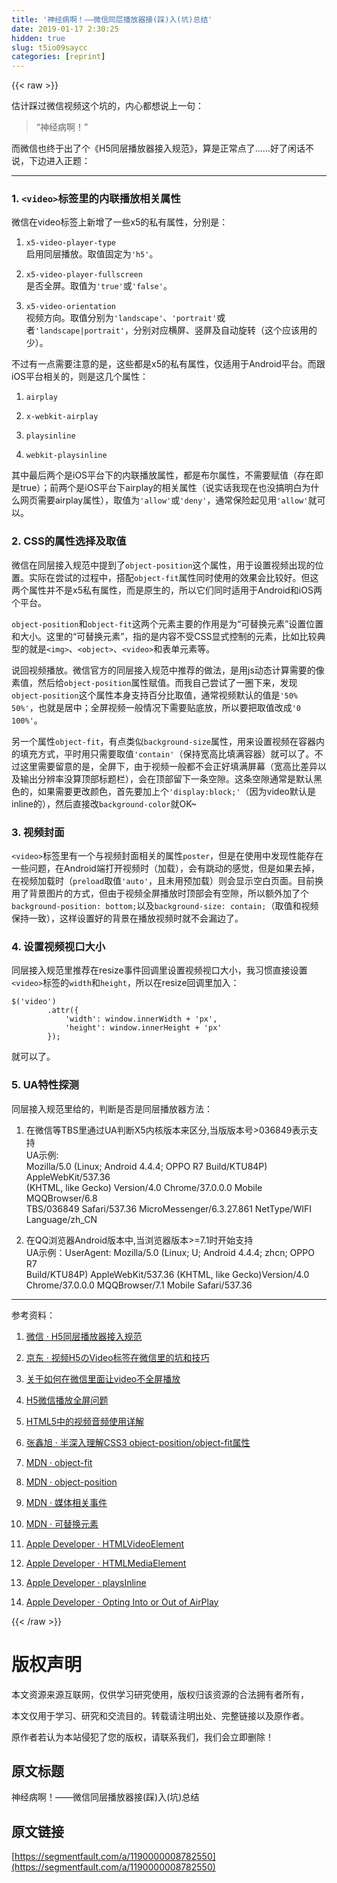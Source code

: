 ```yaml
---
title: '神经病啊！——微信同层播放器接(踩)入(坑)总结' 
date: 2019-01-17 2:30:25
hidden: true
slug: t5io09saycc
categories: [reprint]
---
```


{{< raw >}}

                    
<p>估计踩过微信视频这个坑的，内心都想说上一句：</p>
<blockquote><p>“神经病啊！”</p></blockquote>
<p>而微信也终于出了个《H5同层播放器接入规范》，算是正常点了……好了闲话不说，下边进入正题：</p>
<hr>
<h3 id="articleHeader0">1. <code>&lt;video&gt;</code>标签里的内联播放相关属性</h3>
<p>微信在video标签上新增了一些x5的私有属性，分别是：</p>
<ol>
<li><p><code>x5-video-player-type</code><br>启用同层播放。取值固定为<code>'h5'</code>。</p></li>
<li><p><code>x5-video-player-fullscreen</code><br>是否全屏。取值为<code>'true'</code>或<code>'false'</code>。</p></li>
<li><p><code>x5-video-orientation</code><br>视频方向。取值分别为<code>'landscape'</code>、<code>'portrait'</code>或者<code>'landscape|portrait'</code>，分别对应横屏、竖屏及自动旋转（这个应该用的少）。</p></li>
</ol>
<p>不过有一点需要注意的是，这些都是x5的私有属性，仅适用于Android平台。而跟iOS平台相关的，则是这几个属性：</p>
<ol>
<li><p><code>airplay</code></p></li>
<li><p><code>x-webkit-airplay</code></p></li>
<li><p><code>playsinline</code></p></li>
<li><p><code>webkit-playsinline</code></p></li>
</ol>
<p>其中最后两个是iOS平台下的内联播放属性，都是布尔属性，不需要赋值（存在即是true）；前两个是iOS平台下airplay的相关属性（说实话我现在也没搞明白为什么网页需要airplay属性），取值为<code>'allow'</code>或<code>'deny'</code>，通常保险起见用<code>'allow'</code>就可以。</p>
<h3 id="articleHeader1">2. CSS的属性选择及取值</h3>
<p>微信在同层接入规范中提到了<code>object-position</code>这个属性，用于设置视频出现的位置。实际在尝试的过程中，搭配<code>object-fit</code>属性同时使用的效果会比较好。但这两个属性并不是x5私有属性，而是原生的，所以它们同时适用于Android和iOS两个平台。</p>
<p><code>object-position</code>和<code>object-fit</code>这两个元素主要的作用是为“可替换元素”设置位置和大小。这里的“可替换元素”，指的是内容不受CSS显式控制的元素，比如比较典型的就是<code>&lt;img&gt;</code>、<code>&lt;object&gt;</code>、<code>&lt;video&gt;</code>和表单元素等。</p>
<p>说回视频播放。微信官方的同层接入规范中推荐的做法，是用js动态计算需要的像素值，然后给<code>object-position</code>属性赋值。而我自己尝试了一圈下来，发现<code>object-position</code>这个属性本身支持百分比取值，通常视频默认的值是<code>'50% 50%'</code>，也就是居中；全屏视频一般情况下需要贴底放，所以要把取值改成<code>'0 100%'</code>。</p>
<p>另一个属性<code>object-fit</code>，有点类似<code>background-size</code>属性，用来设置视频在容器内的填充方式，平时用只需要取值<code>'contain'</code>（保持宽高比填满容器）就可以了。不过这里需要留意的是，全屏下，由于视频一般都不会正好填满屏幕（宽高比差异以及输出分辨率没算顶部标题栏），会在顶部留下一条空隙。这条空隙通常是默认黑色的，如果需要更改颜色，首先要加上个<code>'display:block;'</code>（因为video默认是inline的），然后直接改<code>background-color</code>就OK~</p>
<h3 id="articleHeader2">3. 视频封面</h3>
<p><code>&lt;video&gt;</code>标签里有一个与视频封面相关的属性<code>poster</code>，但是在使用中发现性能存在一些问题，在Android端打开视频时（加载），会有跳动的感觉，但是如果去掉，在视频加载时（<code>preload</code>取值<code>'auto'</code>，且未用预加载）则会显示空白页面。目前换用了背景图片的方式，但由于视频全屏播放时顶部会有空隙，所以额外加了个<code>background-position: bottom;</code>以及<code>background-size: contain;</code>（取值和视频保持一致），这样设置好的背景在播放视频时就不会漏边了。</p>
<h3 id="articleHeader3">4. 设置视频视口大小</h3>
<p>同层接入规范里推荐在resize事件回调里设置视频视口大小，我习惯直接设置<code>&lt;video&gt;</code>标签的<code>width</code>和<code>height</code>，所以在resize回调里加入：</p>
<div class="widget-codetool" style="display:none;">
      <div class="widget-codetool--inner">
      <span class="selectCode code-tool" data-toggle="tooltip" data-placement="top" title="" data-original-title="全选"></span>
      <span type="button" class="copyCode code-tool" data-toggle="tooltip" data-placement="top" data-clipboard-text="$('video')
        .attr({
            'width': window.innerWidth + 'px',
            'height': window.innerHeight + 'px'
        });" title="" data-original-title="复制"></span>
      <span type="button" class="saveToNote code-tool" data-toggle="tooltip" data-placement="top" title="" data-original-title="放进笔记"></span>
      </div>
      </div><pre class="javascript hljs"><code class="javascript">$(<span class="hljs-string">'video'</span>)
        .attr({
            <span class="hljs-string">'width'</span>: <span class="hljs-built_in">window</span>.innerWidth + <span class="hljs-string">'px'</span>,
            <span class="hljs-string">'height'</span>: <span class="hljs-built_in">window</span>.innerHeight + <span class="hljs-string">'px'</span>
        });</code></pre>
<p>就可以了。</p>
<h3 id="articleHeader4">5. UA特性探测</h3>
<p>同层接入规范里给的，判断是否是同层播放器方法：</p>
<ol>
<li><p>在微信等TBS里通过UA判断X5内核版本来区分,当版版本号&gt;036849表示支持<br>   UA示例:<br>   Mozilla/5.0 (Linux; Android 4.4.4; OPPO R7 Build/KTU84P) AppleWebKit/537.36<br>   (KHTML, like Gecko) Version/4.0 Chrome/37.0.0.0 Mobile MQQBrowser/6.8<br>   TBS/036849 Safari/537.36 MicroMessenger/6.3.27.861 NetType/WIFI<br>   Language/zh_CN</p></li>
<li><p>在QQ浏览器Android版本中,当浏览器版本&gt;=7.1时开始支持<br>   UA示例：User­Agent: Mozilla/5.0 (Linux; U; Android 4.4.4; zh­cn; OPPO R7<br>   Build/KTU84P) AppleWebKit/537.36 (KHTML, like Gecko)Version/4.0<br>   Chrome/37.0.0.0 MQQBrowser/7.1 Mobile Safari/537.36</p></li>
</ol>
<hr>
<p>参考资料：</p>
<ol>
<li><p><a href="https://x5.tencent.com/tbs/guide/video.html" rel="nofollow noreferrer" target="_blank">微信 · H5同层播放器接入规范</a></p></li>
<li><p><a href="https://aotu.io/notes/2017/01/11/mobile-video/" rel="nofollow noreferrer" target="_blank">京东 · 视频H5のVideo标签在微信里的坑和技巧</a></p></li>
<li><p><a href="http://itakeo.com/blog/2016/07/07/videoinline/" rel="nofollow noreferrer" target="_blank">关于如何在微信里面让video不全屏播放</a></p></li>
<li><p><a href="http://www.cnblogs.com/jinjinyike/p/6519525.html" rel="nofollow noreferrer" target="_blank">H5微信播放全屏问题</a></p></li>
<li><p><a href="http://blog.poetries.top/2016/12/30/video-audio/" rel="nofollow noreferrer" target="_blank">HTML5中的视频音频使用详解</a></p></li>
<li><p><a href="http://www.zhangxinxu.com/wordpress/2015/03/css3-object-position-object-fit/" rel="nofollow noreferrer" target="_blank">张鑫旭 · 半深入理解CSS3 object-position/object-fit属性</a></p></li>
<li><p><a href="https://developer.mozilla.org/zh-CN/docs/Web/CSS/object-fit" rel="nofollow noreferrer" target="_blank">MDN · object-fit</a></p></li>
<li><p><a href="https://developer.mozilla.org/zh-CN/docs/Web/CSS/object-position" rel="nofollow noreferrer" target="_blank">MDN · object-position</a></p></li>
<li><p><a href="https://developer.mozilla.org/zh-CN/docs/Web/Guide/Events/Media_events" rel="nofollow noreferrer" target="_blank">MDN · 媒体相关事件</a></p></li>
<li><p><a href="https://developer.mozilla.org/zh-CN/docs/Web/CSS/Replaced_element" rel="nofollow noreferrer" target="_blank">MDN · 可替换元素</a></p></li>
<li><p><a href="https://developer.apple.com/reference/webkitjs/htmlvideoelement" rel="nofollow noreferrer" target="_blank">Apple Developer · HTMLVideo​Element</a></p></li>
<li><p><a href="https://developer.apple.com/reference/webkitjs/htmlmediaelement" rel="nofollow noreferrer" target="_blank">Apple Developer · HTMLMedia​Element</a></p></li>
<li><p><a href="https://developer.apple.com/reference/webkitjs/htmlvideoelement/2528111-playsinline" rel="nofollow noreferrer" target="_blank">Apple Developer · plays​Inline</a></p></li>
<li><p><a href="https://developer.apple.com/library/content/documentation/AudioVideo/Conceptual/AirPlayGuide/OptingInorOutofAirPlay/OptingInorOutofAirPlay.html" rel="nofollow noreferrer" target="_blank">Apple Developer · Opting Into or Out of AirPlay</a></p></li>
</ol>

                
{{< /raw >}}

# 版权声明
本文资源来源互联网，仅供学习研究使用，版权归该资源的合法拥有者所有，

本文仅用于学习、研究和交流目的。转载请注明出处、完整链接以及原作者。

原作者若认为本站侵犯了您的版权，请联系我们，我们会立即删除！

## 原文标题
神经病啊！——微信同层播放器接(踩)入(坑)总结

## 原文链接
[https://segmentfault.com/a/1190000008782550](https://segmentfault.com/a/1190000008782550)

